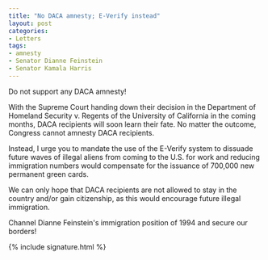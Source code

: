 ```yaml
---
title: "No DACA amnesty; E-Verify instead"
layout: post
categories:
- Letters
tags:
- amnesty
- Senator Dianne Feinstein
- Senator Kamala Harris
---
```


Do not support any DACA amnesty!

With the Supreme Court handing down their decision in the Department of Homeland Security v. Regents of the University of California in the coming months, DACA recipients will soon learn their fate. No matter the outcome, Congress cannot amnesty DACA recipients.

Instead, I urge you to mandate the use of the E-Verify system to dissuade future waves of illegal aliens from coming to the U.S. for work and reducing immigration numbers would compensate for the issuance of 700,000 new permanent green cards.

We can only hope that DACA recipients are not allowed to stay in the country and/or gain citizenship, as this would encourage future illegal immigration.

Channel Dianne Feinstein's immigration position of 1994 and secure our borders!

{% include signature.html %}

